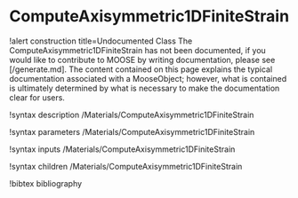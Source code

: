 <!-- MOOSE Documentation Stub: Remove this when content is added. -->

# ComputeAxisymmetric1DFiniteStrain

!alert construction title=Undocumented Class
The ComputeAxisymmetric1DFiniteStrain has not been documented, if you would like to contribute to MOOSE by
writing documentation, please see [/generate.md]. The content contained on this page explains
the typical documentation associated with a MooseObject; however, what is contained is ultimately
determined by what is necessary to make the documentation clear for users.

!syntax description /Materials/ComputeAxisymmetric1DFiniteStrain

!syntax parameters /Materials/ComputeAxisymmetric1DFiniteStrain

!syntax inputs /Materials/ComputeAxisymmetric1DFiniteStrain

!syntax children /Materials/ComputeAxisymmetric1DFiniteStrain

!bibtex bibliography
